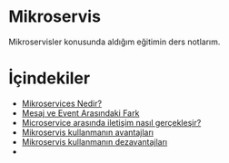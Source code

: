 # Mikroservis

Mikroservisler konusunda aldığım eğitimin ders notlarım.

# İçindekiler

- [Mikroservices Nedir?](https://github.com/mertkama/Mikroservis/blob/master/Giris/mikroserviceNedir.md)
- [Mesaj ve Event Arasındaki Fark](#mesajVeEventArasindakiFark)
- [Microservice arasında iletişim nasıl gerçekleşir?](#microserviceArasındaİletisim)
- [Mikroservis kullanmanın avantajları](https://github.com/mertkama/Mikroservis/blob/master/Giris/mikroserviceKullanman%C4%B1nAvantajlar%C4%B1.md)
- [Mikroservis kullanmanın dezavantajları](https://github.com/mertkama/Mikroservis/blob/master/Giris/mikroserviceKullanman%C4%B1nDezavantajlar%C4%B1.md)
- 
